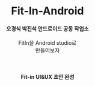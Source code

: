 <h1 align="center"> Fit-In-Android </h1>
<p align="center">
  <h4 align="center">오경식 박진석 안드로이드 공동 작업소 </h4>
  <p align="center">
  FitIn을 Android studio로 <br />
  만들어보자<br />
  </p>
</p>
<br/>
<h4 align="center"> Fit-in UI&UX 초안 완성 </h4>
